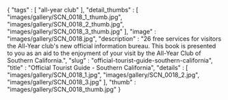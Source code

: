 {
  "tags" : [
              "all-year club"
            ],
  "detail_thumbs" : [
                       "images/gallery/SCN_0018_1_thumb.jpg",
                       "images/gallery/SCN_0018_2_thumb.jpg",
                       "images/gallery/SCN_0018_3_thumb.jpg"
                     ],
  "image" : "images/gallery/SCN_0018.jpg",
  "description" : "26 free services for visitors the All-Year club's new official information bureau. This book is presented to you as an aid to the enjoyment of your visit by the All-Year Club of Southern California.",
  "slug" : "official-tourist-guide-southern-california",
  "title" : "Official Tourist Guide - Southern California",
  "details" : [
                 "images/gallery/SCN_0018_1.jpg",
                 "images/gallery/SCN_0018_2.jpg",
                 "images/gallery/SCN_0018_3.jpg"
               ],
  "thumb" : "images/gallery/SCN_0018_thumb.jpg"
}
